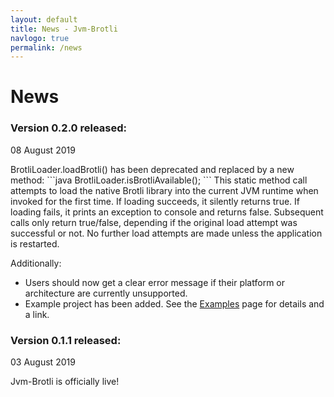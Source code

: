 ```yaml
---
layout: default
title: News - Jvm-Brotli
navlogo: true
permalink: /news
---
```

<style>{% include landing.css %}</style>

# News
<div class="post">
	<h3>Version 0.2.0 released:</h3>
	<p class="date">08 August 2019</p>
</div>
BrotliLoader.loadBrotli() has been deprecated and replaced by a new method:
```java
	BrotliLoader.isBrotliAvailable();
```
This static method call attempts to load the native Brotli library into the current JVM runtime when invoked for the first time. If loading succeeds, it silently returns true. If loading fails, it prints an exception to console and returns false. Subsequent calls only return true/false, depending if the original load attempt was successful or not. No further load attempts are made unless the application is restarted.

Additionally: 
* Users should now get a clear error message if their platform or architecture are currently unsupported.
* Example project has been added. See the [Examples](https://jvmbrotli.com/examples) page for details and a link.

<div class="post">
	<h3>Version 0.1.1 released:</h3>
	<p class="date">03 August 2019</p>
</div>
Jvm-Brotli is officially live!